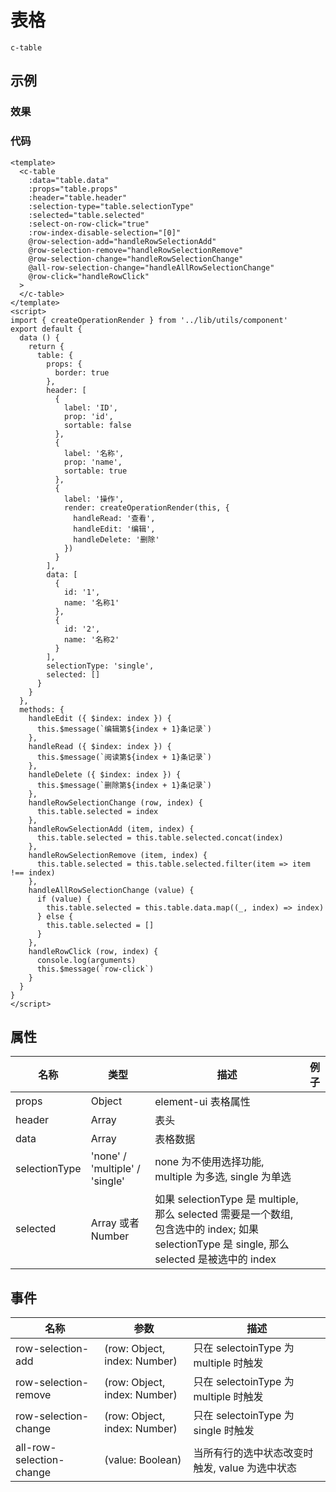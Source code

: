 # 表格

`c-table`

## 示例

### 效果

<Demo>
  <TableDemo />
</Demo>

### 代码

```vue
<template>
  <c-table
    :data="table.data"
    :props="table.props"
    :header="table.header"
    :selection-type="table.selectionType"
    :selected="table.selected"
    :select-on-row-click="true"
    :row-index-disable-selection="[0]"
    @row-selection-add="handleRowSelectionAdd"
    @row-selection-remove="handleRowSelectionRemove"
    @row-selection-change="handleRowSelectionChange"
    @all-row-selection-change="handleAllRowSelectionChange"
    @row-click="handleRowClick"
  >
  </c-table>
</template>
<script>
import { createOperationRender } from '../lib/utils/component'
export default {
  data () {
    return {
      table: {
        props: {
          border: true
        },
        header: [
          {
            label: 'ID',
            prop: 'id',
            sortable: false
          },
          {
            label: '名称',
            prop: 'name',
            sortable: true
          },
          {
            label: '操作',
            render: createOperationRender(this, {
              handleRead: '查看',
              handleEdit: '编辑',
              handleDelete: '删除'
            })
          }
        ],
        data: [
          {
            id: '1',
            name: '名称1'
          },
          {
            id: '2',
            name: '名称2'
          }
        ],
        selectionType: 'single',
        selected: []
      }
    }
  },
  methods: {
    handleEdit ({ $index: index }) {
      this.$message(`编辑第${index + 1}条记录`)
    },
    handleRead ({ $index: index }) {
      this.$message(`阅读第${index + 1}条记录`)
    },
    handleDelete ({ $index: index }) {
      this.$message(`删除第${index + 1}条记录`)
    },
    handleRowSelectionChange (row, index) {
      this.table.selected = index
    },
    handleRowSelectionAdd (item, index) {
      this.table.selected = this.table.selected.concat(index)
    },
    handleRowSelectionRemove (item, index) {
      this.table.selected = this.table.selected.filter(item => item !== index)
    },
    handleAllRowSelectionChange (value) {
      if (value) {
        this.table.selected = this.table.data.map((_, index) => index)
      } else {
        this.table.selected = []
      }
    },
    handleRowClick (row, index) {
      console.log(arguments)
      this.$message(`row-click`)
    }
  }
}
</script>
```

## 属性

| 名称          | 类型                           | 描述                                                                                                                                         | 例子 |
| ------------- | ------------------------------ | -------------------------------------------------------------------------------------------------------------------------------------------- | ---- |
| props         | Object                         | element-ui 表格属性                                                                                                                          |      |
| header        | Array                          | 表头                                                                                                                                         |      |
| data          | Array                          | 表格数据                                                                                                                                     |      |
| selectionType | 'none' / 'multiple' / 'single' | none 为不使用选择功能, multiple 为多选, single 为单选                                                                                        |      |
| selected      | Array 或者 Number              | 如果 selectionType 是 multiple, 那么 selected 需要是一个数组, 包含选中的 index; 如果 selectionType 是 single, 那么 selected 是被选中的 index |      |

## 事件

| 名称                     | 参数                         | 描述                                           |
| ------------------------ | ---------------------------- | ---------------------------------------------- |
| row-selection-add        | (row: Object, index: Number) | 只在 selectoinType 为 multiple 时触发          |
| row-selection-remove     | (row: Object, index: Number) | 只在 selectoinType 为 multiple 时触发          |
| row-selection-change     | (row: Object, index: Number) | 只在 selectoinType 为 single 时触发            |
| all-row-selection-change | (value: Boolean)             | 当所有行的选中状态改变时触发, value 为选中状态 |
